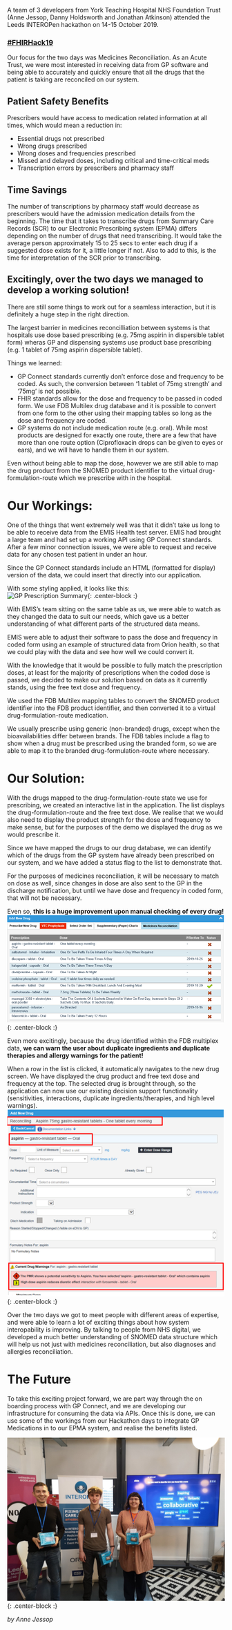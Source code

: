 A team of 3 developers from York Teaching Hospital NHS Foundation Trust (Anne Jessop, Danny Holdsworth and Jonathan Atkinson) attended the Leeds INTEROPen hackathon on 14-15 October 2019.

### [#FHIRHack19](https://twitter.com/hashtag/FHIRHack19)

Our focus for the two days was Medicines Reconciliation. As an Acute Trust, we were most interested in receiving data from GP software and being able to accurately and quickly ensure that all the drugs that the patient is taking are reconciled on our system.

## Patient Safety Benefits
Prescribers would have access to medication related information at all times, which would mean a reduction in:
* Essential drugs not prescribed
* Wrong drugs prescribed
* Wrong doses and frequencies prescribed
* Missed and delayed doses, including critical and time-critical meds
* Transcription errors by prescribers and pharmacy staff

## Time Savings
The number of transcriptions by pharmacy staff would decrease as prescribers would have the admission medication details from the beginning. The time that it takes to transcribe drugs from Summary Care Records (SCR) to our Electronic Prescribing system (EPMA) differs depending on the number of drugs that need transcribing. It would take the average person approximately 15 to 25 secs to enter each drug if a suggested dose exists for it, a little longer if not. Also to add to this, is the time for interpretation of the SCR prior to transcribing.

## Excitingly, over the two days we managed to develop a working solution!
There are still some things to work out for a seamless interaction, but it is definitely a huge step in the right direction.

The largest barrier in medicines reconcilliation between systems is that hospitals use dose based prescribing (e.g. 75mg aspirin in dispersible tablet form) wheras GP and dispensing  systems use product base prescribing (e.g. 1 tablet of 75mg aspirin dispersible tablet).

Things we learned:
* GP Connect standards currently don’t enforce dose and frequency to be coded. As such, the conversion between ‘1 tablet of 75mg strength’ and ‘75mg’ is not possible.
* FHIR standards allow for the dose and frequency to be passed in coded form. We use FDB Multilex drug database and it is possible to convert from one form to the other using their mapping tables so long as the dose and frequency are coded. 
* GP systems do not include medication route (e.g. oral). While most products are designed for exactly one route, there are a few that have more than one route option (Ciprofloxacin drops can be given to eyes or ears), and we will have to handle them in our system.

Even without being able to map the dose, however we are still able to map the drug product from the SNOMED product identifier to the virtual drug-formulation-route which we prescribe with in the hospital.

# Our Workings:
One of the things that went extremely well was that it didn’t take us long to be able to receive data from the EMIS Health test server. EMIS had brought a large team and had set up a working API using GP Connect standards. After a few minor connection issues, we were able to request and receive data for any chosen test patient in under an hour.

Since the GP Connect standards include an HTML (formatted for display) version of the data, we could insert that directly into our application.

With some styling applied, it looks like this:  
![GP Prescription Summary](/img/Hackathon2019/GPConnect_HTML.png){: .center-block :}

With EMIS’s team sitting on the same table as us, we were able to watch as they changed the data to suit our needs, which gave us a better understanding of what different parts of the structured data means.

EMIS were able to adjust their software to pass the dose and frequency in coded form using an example of structured data from Orion health, so that we could play with the data and see how well we could convert it.

With the knowledge that it would be possible to fully match the prescription doses, at least for the majority of prescriptions when the coded dose is passed, we decided to make our solution based on data as it currently stands, using the free text dose and frequency.

We used the FDB Multilex mapping tables to convert the SNOMED product identifier into the FDB product identifier, and then converted it to a virtual drug-formulation-route medication.

We usually prescribe using generic (non-branded) drugs, except when the bioavailabilities differ between brands. The FDB tables include a flag to show when a drug must be prescribed using the branded form, so we are able to map it to the branded drug-formulation-route where necessary.

# Our Solution:
With the drugs mapped to the drug-formulation-route state we use for prescribing, we created an interactive list in the application. The list displays the drug-formulation-route and the free text dose. We realise that we would also need to display the product strength for the dose and frequency to make sense, but for the purposes of the demo we displayed the drug as we would prescribe it.

Since we have mapped the drugs to our drug database, we can identify which of the drugs from the GP system have already been prescribed on our system, and we have added a status flag to the list to demonstrate that.

For the purposes of medicines reconciliation, it will be necessary to match on dose as well, since changes in dose are also sent to the GP in the discharge notification, but until we have dose and frequency in coded form, that will not be necessary. 

Even so, **this is a huge improvement upon manual checking of every drug!**  
![Reconciliation Tab](/assets/img/Hackathon2019/reconciliation_tab.png){: .center-block :}

Even more excitingly, because the drug identified within the FDB multiplex data, **we can warn the user about duplicate ingredients and duplicate therapies and allergy warnings for the patient!**

When a row in the list is clicked, it automatically navigates to the new drug screen. We have displayed the drug product and free text dose and frequency at the top. The selected drug is brought through, so the application can now use our existing decision support functionality (sensitivities, interactions, duplicate ingredients/therapies, and high level warnings).  
![Decision Support](/assets/img/Hackathon2019/decision_suppport.png){: .center-block :}

Over the two days we got to meet people with different areas of expertise, and were able to learn a lot of exciting things about how system interopability is improving. By talking to people from NHS digital, we developed a much better understanding of SNOMED data structure which will help us not just with medicines reconciliation, but also diagnoses and allergies reconciliation.
# The Future
To take this exciting project forward, we are part way through the on boarding process with GP Connect, and we are developing our infrastructure for consuming the data via APIs. Once this is done, we can use some of the workings from our Hackathon days to integrate GP Medications in to our EPMA system, and realise the benefits listed.

![Group Photo](/assets/img/Hackathon2019/group_photo.jpg){: .center-block :}

_by Anne Jessop_
